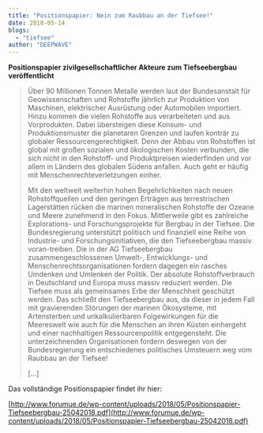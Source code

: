 ```yaml
---
title: "Positionspapier: Nein zum Raubbau an der Tiefsee!"
date: 2018-05-14
blogs: 
  - "tiefsee"
author: "DEEPWAVE"
---
```


**Positionspapier zivilgesellschaftlicher Akteure zum Tiefseebergbau veröffentlicht**

> Über 90 Millionen Tonnen Metalle werden laut der Bundesanstalt für Geowissenschaften und Rohstoffe jährlich zur Produktion von Maschinen, elektrischer Ausrüstung oder Automobilen importiert. Hinzu kommen die vielen Rohstoffe aus verarbeiteten und aus Vorprodukten. Dabei übersteigen diese Konsum- und Produktionsmuster die planetaren Grenzen und laufen konträr zu globaler Ressourcengerechtigkeit. Denn der Abbau von Rohstoffen ist global mit großen sozialen und ökologischen Kosten verbunden, die sich nicht in den Rohstoff- und Produktpreisen wiederfinden und vor allem in Ländern des globalen Südens anfallen. Auch geht er häufig mit Menschenrechteverletzungen einher.
> 
> Mit den weltweit weiterhin hohen Begehrlichkeiten nach neuen Rohstoffquellen und den geringen Erträgen aus terrestrischen Lagerstätten rücken die marinen mineralischen Rohstoffe der Ozeane und Meere zunehmend in den Fokus. Mittlerweile gibt es zahlreiche Explorations- und Forschungsprojekte für Bergbau in der Tiefsee. Die Bundesregierung unterstützt politisch und finanziell eine Reihe von Industrie- und Forschungsinitiativen, die den Tiefseebergbau massiv voran-treiben. Die in der AG Tiefseebergbau zusammengeschlossenen Umwelt-, Entwicklungs- und Menschenrechtsorganisationen fordern dagegen ein rasches Umdenken und Umlenken der Politik. Der absolute Rohstoffverbrauch in Deutschland und Europa muss massiv reduziert werden. Die Tiefsee muss als gemeinsames Erbe der Menschheit geschützt werden. Das schließt den Tiefseebergbau aus, da dieser in jedem Fall mit gravierenden Störungen der marinen Ökosysteme, mit Artensterben und unkalkulierbaren Folgewirkungen für die Meereswelt wie auch für die Menschen an ihren Küsten einhergeht und einer nachhaltigen Ressourcenpolitik entgegensteht. Die unterzeichnenden Organisationen fordern deswegen von der Bundesregierung ein entschiedenes politisches Umsteuern weg vom Raubbau an der Tiefsee!
> 
> \[...\]

Das vollständige Positionspapier findet ihr hier:

[http://www.forumue.de/wp-content/uploads/2018/05/Positionspapier-Tiefseebergbau-25042018.pdf](http://www.forumue.de/wp-content/uploads/2018/05/Positionspapier-Tiefseebergbau-25042018.pdf)
